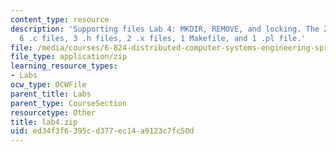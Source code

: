 ```yaml
---
content_type: resource
description: 'Supporting files Lab 4: MKDIR, REMOVE, and locking. The ZIP file contains:
  6 .c files, 3 .h files, 2 .x files, 1 Makefile, and 1 .pl file.'
file: /media/courses/6-824-distributed-computer-systems-engineering-spring-2006/ed34f3f6395cd377ec14a9123c7fc50d_lab4.zip
file_type: application/zip
learning_resource_types:
- Labs
ocw_type: OCWFile
parent_title: Labs
parent_type: CourseSection
resourcetype: Other
title: lab4.zip
uid: ed34f3f6-395c-d377-ec14-a9123c7fc50d
---
```

